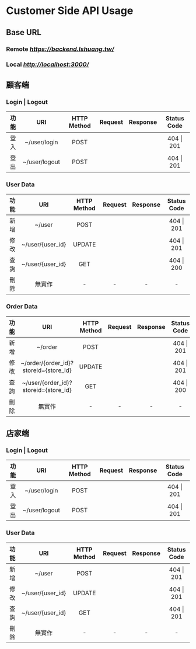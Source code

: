# Customer Side API Usage

## Base URL

### Remote  ***<https://backend.lshuang.tw/>***

### Local  ***<http://localhost:3000/>***

## 顧客端

### Login | Logout

|功能|URI|HTTP Method|Request|Response|Status Code|
|:-:|:-:|:---------:|:-----:|:------:|:---------:|
|登入|~/user/login|POST|||404 \| 201|
|登出|~/user/logout|POST|||404 \| 201|

### User Data

|功能|URI|HTTP Method|Request|Response|Status Code|
|:-:|:-:|:---------:|:-----:|:------:|:---------:|
|新增|~/user|POST|||404 \| 201|
|修改|~/user/{user_id}|UPDATE|||404 \| 201|
|查詢|~/user/{user_id}|GET|||404 \| 200|
|刪除|無實作|\-|\-|\-|\-|

### Order Data

|功能|URI|HTTP Method|Request|Response|Status Code|
|:-:|:-:|:---------:|:-----:|:------:|:---------:|
|新增|~/order|POST|||404 \| 201|
|修改|~/order/{order_id}?storeid={store_id}|UPDATE|||404 \| 201|
|查詢|~/user/{order_id}?storeid={store_id}|GET|||404 \| 200|
|刪除|無實作|\-|\-|\-|\-|

## 店家端

### Login | Logout

|功能|URI|HTTP Method|Request|Response|Status Code|
|:-:|:-:|:---------:|:-----:|:------:|:---------:|
|登入|~/user/login|POST|||404 \| 201|
|登出|~/user/logout|POST|||404 \| 201|

### User Data

|功能|URI|HTTP Method|Request|Response|Status Code|
|:-:|:-:|:---------:|:-----:|:------:|:---------:|
|新增|~/user|POST|||404 \| 201|
|修改|~/user/{user_id}|UPDATE|||404 \| 201|
|查詢|~/user/{user_id}|GET|||404 \| 201|
|刪除|無實作|\-|\-|\-|\-|